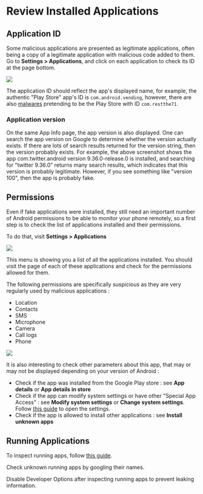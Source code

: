 # Review Installed Applications


## Application ID


Some malicious applications are presented as legitimate applications, often being a copy of a legitimate application with malicious code added to them. Go to **Settings > Applications**, and click on each application to check its ID at the page bottom.


![](../.gitbook/assets/Screenshot\_20220506-170511\_Settings.png)


The application ID should reflect the app's displayed name, for example, the authentic "Play Store" app's ID is `com.android.vending`, however, there are also [malwares](https://www.tomsguide.com/news/octo-android-malware-can-take-over-your-phone-how-to-protect-yourself) pretending to be the Play Store with ID `com.restthe71`.


### Application version


On the same App Info page, the app version is also displayed. One can search the app version on Google to determine whether the version actually exists. If there are lots of search results returned for the version string, then the version probably exists. For example, the above screenshot shows the app com.twitter.android version 9.36.0-release.0 is installed, and searching for "twitter 9.36.0" returns many search results, which indicates that this version is probably legitimate. However, if you see something like "version 100", then the app is probably fake.


## Permissions


Even if fake applications were installed, they still need an important number of Android permissions to be able to monitor your phone remotely, so a first step is to check the list of applications installed and their permissions.


To do that, visit **Settings > Applications**


![](../.gitbook/assets/android\_apps1.png)


This menu is showing you a list of all the applications installed. You should visit the page of each of these applications and check for the permissions allowed for them.


The following permissions are specifically suspicious as they are very regularly used by malicious applications :


* Location
* Contacts
* SMS
* Microphone
* Camera
* Call logs
* Phone


![](../.gitbook/assets/android\_apps2.png)


It is also interesting to check other parameters about this app, that may or may not be displayed depending on your version of Android :


* Check if the app was installed from the Google Play store : see **App details** or **App details in store**
* Check if the app can modify system settings or have other "Special App Access" : see **Modify system settings** or **Change system settings**. Follow [this guide](https://web.archive.org/web/20221004090852/https://www.techbone.net/android/user-manual/permission-to-modify-system-settings) to open the settings.
* Check if the app is allowed to install other applications : see **Install unknown apps**


## Running Applications


To inspect running apps, follow [this guide](https://web.archive.org/web/20220509061723/https://www.techrepublic.com/article/how-to-view-all-running-services-on-android-11/).


Check unknown running apps by googling their names.


Disable Developer Options after inspecting running apps to prevent leaking information.
